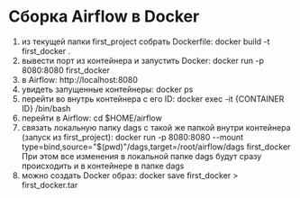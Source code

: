 # Сборка Airflow в Docker

1) из текущей папки first_project собрать Dockerfile: docker build -t first_docker .
2) вывести порт из контейнера и запустить Docker: docker run -p 8080:8080 first_docker
3) в Airflow: http://localhost:8080
4) увидеть запущенные контейнеры: docker ps
5) перейти во внутрь контейнера с его ID: docker exec -it {CONTAINER ID} /bin/bash
6) перейти в Airflow: cd $HOME/airflow
7) связать локальную папку dags с такой же папкой внутри контейнера (запуск из first_project): docker run -p 8080:8080 --mount type=bind,source="$(pwd)"/dags,target=/root/airflow/dags first_docker
При этом все изменения в локальной папке dags будут сразу происходить и в контейнере в папке dags
8) можно создать Docker образ: docker save first_docker > first_docker.tar

